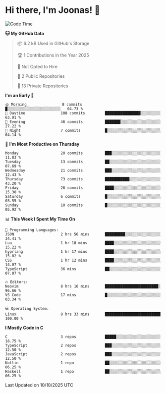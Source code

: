 <!--<a href="https://github.com/anuraghazra/github-readme-stats">
  <img align="center" height=200 src="https://readme-stats-git-main-joonas45s-projects.vercel.app/api?username=Joonas45&hide=stars&show_icons=true&theme=monokai" />
</a>
<a href="">
  <img align="center" width=300 src="https://readme-stats-git-main-joonas45s-projects.vercel.app/api/top-langs?username=Joonas45&theme=monokai&layout=compact" />
</a>-->
<!--
<a href="">
  <img align="center" height=125 width=600 src="https://readme-stats-git-main-joonas45s-projects.vercel.app/api/wakatime?username=Joonas45&theme=monokai&layout=compact" />
</a>
-->

# Hi there, I'm Joonas! :wave:


<!--START_SECTION:waka-->
![Code Time](http://img.shields.io/badge/Code%20Time-273%20hrs%2035%20mins-blue)

**🐱 My GitHub Data** 

> 📦 6.2 kB Used in GitHub's Storage 
 > 
> 🏆 1 Contributions in the Year 2025
 > 
> 🚫 Not Opted to Hire
 > 
> 📜 2 Public Repositories 
 > 
> 🔑 13 Private Repositories 
 > 
**I'm an Early 🐤** 

```text
🌞 Morning                8 commits           █░░░░░░░░░░░░░░░░░░░░░░░░   04.73 % 
🌆 Daytime                108 commits         ████████████████░░░░░░░░░   63.91 % 
🌃 Evening                46 commits          ███████░░░░░░░░░░░░░░░░░░   27.22 % 
🌙 Night                  7 commits           █░░░░░░░░░░░░░░░░░░░░░░░░   04.14 % 
```
📅 **I'm Most Productive on Thursday** 

```text
Monday                   20 commits          ███░░░░░░░░░░░░░░░░░░░░░░   11.83 % 
Tuesday                  13 commits          ██░░░░░░░░░░░░░░░░░░░░░░░   07.69 % 
Wednesday                21 commits          ███░░░░░░░░░░░░░░░░░░░░░░   12.43 % 
Thursday                 73 commits          ███████████░░░░░░░░░░░░░░   43.20 % 
Friday                   26 commits          ████░░░░░░░░░░░░░░░░░░░░░   15.38 % 
Saturday                 6 commits           █░░░░░░░░░░░░░░░░░░░░░░░░   03.55 % 
Sunday                   10 commits          █░░░░░░░░░░░░░░░░░░░░░░░░   05.92 % 
```


📊 **This Week I Spent My Time On** 

```text
💬 Programming Languages: 
JSON                     2 hrs 56 mins       █████████░░░░░░░░░░░░░░░░   34.41 % 
Lua                      1 hr 18 mins        ████░░░░░░░░░░░░░░░░░░░░░   15.22 % 
hyprlang                 1 hr 17 mins        ████░░░░░░░░░░░░░░░░░░░░░   15.02 % 
CSS                      1 hr 12 mins        ████░░░░░░░░░░░░░░░░░░░░░   14.07 % 
TypeScript               36 mins             ██░░░░░░░░░░░░░░░░░░░░░░░   07.07 % 

🔥 Editors: 
Neovim                   8 hrs 16 mins       ████████████████████████░   96.66 % 
VS Code                  17 mins             █░░░░░░░░░░░░░░░░░░░░░░░░   03.34 % 

💻 Operating System: 
Linux                    8 hrs 33 mins       █████████████████████████   100.00 % 
```

**I Mostly Code in C** 

```text
C                        3 repos             █████░░░░░░░░░░░░░░░░░░░░   18.75 % 
TypeScript               2 repos             ███░░░░░░░░░░░░░░░░░░░░░░   12.50 % 
JavaScript               2 repos             ███░░░░░░░░░░░░░░░░░░░░░░   12.50 % 
Kotlin                   1 repo              ██░░░░░░░░░░░░░░░░░░░░░░░   06.25 % 
Haskell                  1 repo              ██░░░░░░░░░░░░░░░░░░░░░░░   06.25 % 
```




 Last Updated on 10/10/2025 UTC
<!--END_SECTION:waka-->
